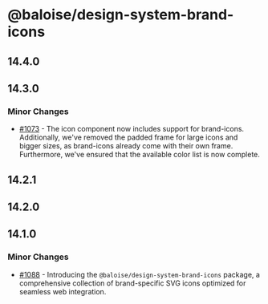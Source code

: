 # @baloise/design-system-brand-icons

## 14.4.0

## 14.3.0

### Minor Changes

- [#1073](https://github.com/baloise/design-system/pull/1073) - The icon component now includes support for brand-icons. Additionally, we've removed the padded frame for large icons and bigger sizes, as brand-icons already come with their own frame. Furthermore, we've ensured that the available color list is now complete.

## 14.2.1

## 14.2.0

## 14.1.0

### Minor Changes

- [#1088](https://github.com/baloise/design-system/pull/1088) - Introducing the `@baloise/design-system-brand-icons` package, a comprehensive collection of brand-specific SVG icons optimized for seamless web integration.
